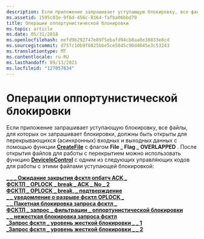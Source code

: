```yaml
---
description: Если приложение запрашивает уступающую блокировку, все файлы, для которых он запрашивает блокировки, должны быть открыты для перекрывающихся (асинхронных) входных и выходных данных с помощью функции CreateFile с \_ \_ флагом File Flag OVERLAPPED.
ms.assetid: 1595c03e-9f6d-456c-8164-fafba06bbd79
title: Операции оппортунистической блокировки
ms.topic: article
ms.date: 05/31/2018
ms.openlocfilehash: eefd9b292747e89f5ebafd94cb8aa0e38833e8cd
ms.sourcegitcommit: d75fc10b9f0825bbe5ce5045c90d4045e3c53243
ms.translationtype: MT
ms.contentlocale: ru-RU
ms.lasthandoff: 09/13/2021
ms.locfileid: "127057834"
---
```

# <a name="opportunistic-lock-operations"></a>Операции оппортунистической блокировки

Если приложение запрашивает уступающую блокировку, все файлы, для которых он запрашивает блокировки, должны быть открыты для перекрывающихся (асинхронных) входных и выходных данных с помощью функции [**CreateFile**](/windows/desktop/api/FileAPI/nf-fileapi-createfilea) с флагом **File \_ Flag \_ OVERLAPPED** . После открытия файлов для работы с перекрытием можно использовать функцию [**DeviceIoControl**](/windows/desktop/api/ioapiset/nf-ioapiset-deviceiocontrol) с одним из следующих управляющих кодов для работы с этими файлами уступающей блокировкой:

<dl>

[**\_ \_ \_ Ожидание закрытия фсктл опбатч ACK \_**](/windows/win32/api/winioctl/ni-winioctl-fsctl_opbatch_ack_close_pending)  
[**ФСКТЛ \_ OPLOCK \_ break \_ ACK \_ No \_ 2**](/windows/win32/api/winioctl/ni-winioctl-fsctl_oplock_break_ack_no_2)  
[**ФСКТЛ \_ OPLOCK \_ break, \_ подтверждение**](/windows/win32/api/winioctl/ni-winioctl-fsctl_oplock_break_acknowledge)  
[**\_ \_ уведомление о разрыве фсктл OPLOCK \_**](/windows/win32/api/winioctl/ni-winioctl-fsctl_oplock_break_notify)  
[**\_ \_ Пакетная блокировка запроса фсктл \_**](/windows/win32/api/winioctl/ni-winioctl-fsctl_request_batch_oplock)  
[**ФСКТЛ \_ запрос \_ фильтрации \_ оппортунистической блокировки**](/windows/win32/api/winioctl/ni-winioctl-fsctl_request_filter_oplock)  
[**\_ \_ нежесткая блокировка запроса фсктл**](/windows/win32/api/winioctl/ni-winioctl-fsctl_request_oplock)  
[**\_Запрос фсктл \_ уровень жесткой блокировки \_ \_ 1**](/windows/win32/api/winioctl/ni-winioctl-fsctl_request_oplock_level_1)  
[**\_Запрос фсктл \_ уровень жесткой блокировки \_ \_ 2**](/windows/win32/api/winioctl/ni-winioctl-fsctl_request_oplock_level_2)  
</dl>

 

 
